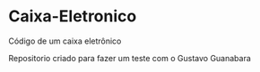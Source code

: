 # Caixa-Eletronico
Código de um caixa eletrônico

Repositorio criado para fazer um teste com o Gustavo Guanabara
